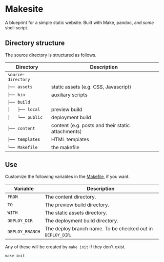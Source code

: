 # Makesite

A blueprint for a simple static website.
Built with Make, pandoc, and *some* shell script.

## Directory structure

The source directory is structured as follows.

  Directory          | Description
  ------------------ | --------------------------------------------------
  `source-directory` |
  `├── assets      ` |  static assets (e.g. CSS, Javascript)
  `├── bin         ` |  auxiliary scripts
  `├── build       ` |
  `│   ├── local   ` |  preview build
  `│   └── public  ` |  deployment build
  `├── content     ` |  content (e.g. posts and their static attachments)
  `├── templates   ` |  HTML templates
  `└── Makefile    ` |  the makefile

## Use

Customize the following variables in the [Makefile](Makefile), if you want.

  Variable        | Description
  --------------- | ----------------------------------------------------------
  `FROM`          | The content directory.
  `TO`            | The preview build directory.
  `WITH`          | The static assets directory.
  `DEPLOY_DIR`    | The deployment build directory.
  `DEPLOY_BRANCH` | The deploy branch name. To be checked out in `DEPLOY_DIR`.

Any of these will be created by `make init` if they don't exist.

    make init
